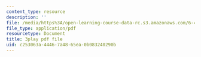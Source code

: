 ```yaml
---
content_type: resource
description: ''
file: /media/https%3A/open-learning-course-data-rc.s3.amazonaws.com/6-450-principles-of-digital-communications-i-fall-2006/c253063a44467a4865ea0b083240290b_zB9aY8tzd74.pdf
file_type: application/pdf
resourcetype: Document
title: 3play pdf file
uid: c253063a-4446-7a48-65ea-0b083240290b
---
```

